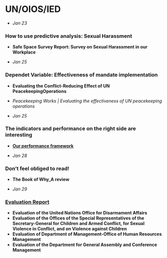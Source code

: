 # UN/OIOS/IED

* *Jan 23* 
### How to use predictive analysis: Sexual Harassment
* **Safe Space Survey Report: Survey on Sexual Harassment in our Workplace**

* *Jan 25*
### Dependet Variable: Effectiveness of mandate implementation
* **Evaluating the Conflict-Reducing Effect of UN PeacekeepingOperations**
* *Peacekeeping Works | Evaluating the effectiveness of UN peacekeeping operations*

* *Jan 25*
### The indicators and performance on the right side are interesting
* **[Our performance framework](https://fieldsupport.un.org/en/performance-framework)**

* *Jan 28*
### Don’t feel obliged to read!
* **The Book of Why_A review**

* *Jan 29*
### [Evaluation Report](https://oios.un.org/page?slug=evaluation-report)
* **Evaluation of the United Nations Office for Disarmament Affairs**
* **Evaluation of the Offices of the Special Representatives of the Secretary-General for Children and Armed Conflict, for Sexual Violence in Conflict, and on Violence against Children**
* **Evaluation of Department of Management-Office of Human Resources Management**
* **Evaluation of the Department for General Assembly and Conference Management**
